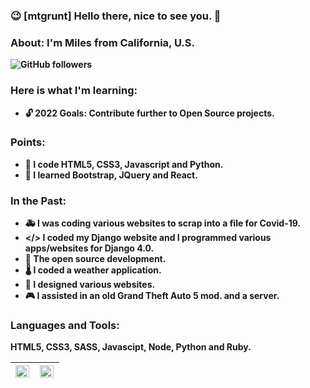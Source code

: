 ### 😉 [mtgrunt] Hello there, nice to see you. 👋


### About: <b>I'm Miles from California, U.S. <br />

![GitHub followers](https://img.shields.io/github/followers/mtgrunt?style=for-the-badge)

### Here is what I'm learning:   
- 🔓 2022 Goals: Contribute further to Open Source projects.

### Points:
- 🚀 I code HTML5, CSS3, Javascript and Python.
- 🗼 I learned Bootstrap, JQuery and React.

### In the Past:
- 🚑 I was coding various websites to scrap into a file for Covid-19.
- </> I coded my Django website and I programmed various apps/websites for Django 4.0.
- 📖 The open source development. 
- 🌡  I coded a weather application.
- 🔎 I designed various websites.
- 🎮 I assisted in an old Grand Theft Auto 5 mod. and a server.

### Languages and Tools:
HTML5, CSS3, SASS, Javascipt, Node, Python and Ruby.
&nbsp; &nbsp;
<table>
  <thead>
    <tr>
      <th>
        <img align="left" width="98%" src="https://github-readme-stats.vercel.app/api?username=mtgrunt&hide=stars,issues&show_icons=true&theme=algolia" />
      </th>  
      <th>
        <img align="left" width="98%" src="https://github-readme-stats.vercel.app/api/top-langs/?username=mtgrunt&layout=compact" />
      </th>  
    </tr>
  </thead>
</table>
<br/>
